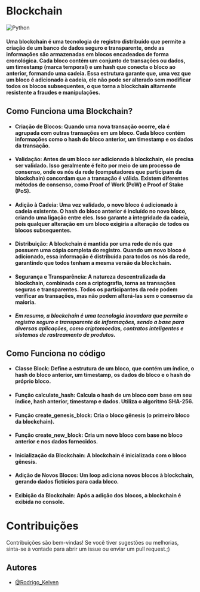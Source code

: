 # Blockchain
![Python](https://img.shields.io/badge/python-3670A0?style=for-the-badge&logo=python&logoColor=ffdd54) 


#### Uma blockchain é uma tecnologia de registro distribuído que permite a criação de um banco de dados seguro e transparente, onde as informações são armazenadas em blocos encadeados de forma cronológica. Cada bloco contém um conjunto de transações ou dados, um timestamp (marca temporal) e um hash que conecta o bloco ao anterior, formando uma cadeia. Essa estrutura garante que, uma vez que um bloco é adicionado à cadeia, ele não pode ser alterado sem modificar todos os blocos subsequentes, o que torna a blockchain altamente resistente a fraudes e manipulações.


## Como Funciona uma Blockchain?

- ####  Criação de Blocos: Quando uma nova transação ocorre, ela é agrupada com outras transações em um bloco. Cada bloco contém informações como o hash do bloco anterior, um timestamp e os dados da transação.

 - ####  Validação: Antes de um bloco ser adicionado à blockchain, ele precisa ser validado. Isso geralmente é feito por meio de um processo de consenso, onde os nós da rede (computadores que participam da blockchain) concordam que a transação é válida. Existem diferentes métodos de consenso, como Proof of Work (PoW) e Proof of Stake (PoS).

 - ####   Adição à Cadeia: Uma vez validado, o novo bloco é adicionado à cadeia existente. O hash do bloco anterior é incluído no novo bloco, criando uma ligação entre eles. Isso garante a integridade da cadeia, pois qualquer alteração em um bloco exigiria a alteração de todos os blocos subsequentes.

 - #### Distribuição: A blockchain é mantida por uma rede de nós que possuem uma cópia completa do registro. Quando um novo bloco é adicionado, essa informação é distribuída para todos os nós da rede, garantindo que todos tenham a mesma versão da blockchain.

 - #### Segurança e Transparência: A natureza descentralizada da blockchain, combinada com a criptografia, torna as transações seguras e transparentes. Todos os participantes da rede podem verificar as transações, mas não podem alterá-las sem o consenso da maioria.

- ***Em resumo, a blockchain é uma tecnologia inovadora que permite o registro seguro e transparente de informações, sendo a base para diversas aplicações, como criptomoedas, contratos inteligentes e sistemas de rastreamento de produtos.***

## Como Funciona no código

- #### Classe Block: Define a estrutura de um bloco, que contém um índice, o hash do bloco anterior, um timestamp, os dados do bloco e o hash do próprio bloco.

- #### Função calculate_hash: Calcula o hash de um bloco com base em seu índice, hash anterior, timestamp e dados. Utiliza o algoritmo SHA-256.

 - #### Função create_genesis_block: Cria o bloco gênesis (o primeiro bloco da blockchain).

 - #### Função create_new_block: Cria um novo bloco com base no bloco anterior e nos dados fornecidos.

 - #### Inicialização da Blockchain: A blockchain é inicializada com o bloco gênesis.

 - #### Adição de Novos Blocos: Um loop adiciona novos blocos à blockchain, gerando dados fictícios para cada bloco.

 - #### Exibição da Blockchain: Após a adição dos blocos, a blockchain é exibida no console.


# Contribuições
Contribuições são bem-vindas! Se você tiver sugestões ou melhorias, sinta-se à vontade para abrir um issue ou enviar um pull request.;)

## Autores
- [@Rodrigo_Kelven](https://github.com/Rodrigo-Kelven)
